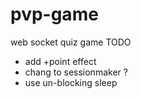 pvp-game
========

web socket quiz game
TODO
- add +point effect
- chang to sessionmaker ?
- use un-blocking sleep

